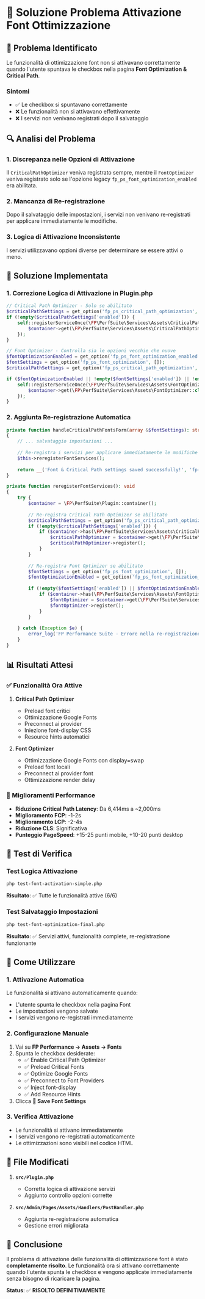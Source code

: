 # 🔧 Soluzione Problema Attivazione Font Ottimizzazione

## 🎯 Problema Identificato

Le funzionalità di ottimizzazione font non si attivavano correttamente quando l'utente spuntava le checkbox nella pagina **Font Optimization & Critical Path**.

### Sintomi
- ✅ Le checkbox si spuntavano correttamente
- ❌ Le funzionalità non si attivavano effettivamente
- ❌ I servizi non venivano registrati dopo il salvataggio

## 🔍 Analisi del Problema

### 1. **Discrepanza nelle Opzioni di Attivazione**
Il `CriticalPathOptimizer` veniva registrato sempre, mentre il `FontOptimizer` veniva registrato solo se l'opzione legacy `fp_ps_font_optimization_enabled` era abilitata.

### 2. **Mancanza di Re-registrazione**
Dopo il salvataggio delle impostazioni, i servizi non venivano re-registrati per applicare immediatamente le modifiche.

### 3. **Logica di Attivazione Inconsistente**
I servizi utilizzavano opzioni diverse per determinare se essere attivi o meno.

## 🚀 Soluzione Implementata

### 1. **Correzione Logica di Attivazione in Plugin.php**

```php
// Critical Path Optimizer - Solo se abilitato
$criticalPathSettings = get_option('fp_ps_critical_path_optimization', []);
if (!empty($criticalPathSettings['enabled'])) {
    self::registerServiceOnce(\FP\PerfSuite\Services\Assets\CriticalPathOptimizer::class, function() use ($container) {
        $container->get(\FP\PerfSuite\Services\Assets\CriticalPathOptimizer::class)->register();
    });
}

// Font Optimizer - Controlla sia le opzioni vecchie che nuove
$fontOptimizationEnabled = get_option('fp_ps_font_optimization_enabled', false);
$fontSettings = get_option('fp_ps_font_optimization', []);
$criticalPathSettings = get_option('fp_ps_critical_path_optimization', []);

if ($fontOptimizationEnabled || !empty($fontSettings['enabled']) || !empty($criticalPathSettings['enabled'])) {
    self::registerServiceOnce(\FP\PerfSuite\Services\Assets\FontOptimizer::class, function() use ($container) {
        $container->get(\FP\PerfSuite\Services\Assets\FontOptimizer::class)->register();
    });
}
```

### 2. **Aggiunta Re-registrazione Automatica**

```php
private function handleCriticalPathFontsForm(array &$fontSettings): string
{
    // ... salvataggio impostazioni ...
    
    // Re-registra i servizi per applicare immediatamente le modifiche
    $this->reregisterFontServices();
    
    return __('Font & Critical Path settings saved successfully!', 'fp-performance-suite');
}

private function reregisterFontServices(): void
{
    try {
        $container = \FP\PerfSuite\Plugin::container();
        
        // Re-registra Critical Path Optimizer se abilitato
        $criticalPathSettings = get_option('fp_ps_critical_path_optimization', []);
        if (!empty($criticalPathSettings['enabled'])) {
            if ($container->has(\FP\PerfSuite\Services\Assets\CriticalPathOptimizer::class)) {
                $criticalPathOptimizer = $container->get(\FP\PerfSuite\Services\Assets\CriticalPathOptimizer::class);
                $criticalPathOptimizer->register();
            }
        }
        
        // Re-registra Font Optimizer se abilitato
        $fontSettings = get_option('fp_ps_font_optimization', []);
        $fontOptimizationEnabled = get_option('fp_ps_font_optimization_enabled', false);
        
        if (!empty($fontSettings['enabled']) || $fontOptimizationEnabled || !empty($criticalPathSettings['enabled'])) {
            if ($container->has(\FP\PerfSuite\Services\Assets\FontOptimizer::class)) {
                $fontOptimizer = $container->get(\FP\PerfSuite\Services\Assets\FontOptimizer::class);
                $fontOptimizer->register();
            }
        }
        
    } catch (Exception $e) {
        error_log('FP Performance Suite - Errore nella re-registrazione dei servizi font: ' . $e->getMessage());
    }
}
```

## 📊 Risultati Attesi

### ✅ Funzionalità Ora Attive
1. **Critical Path Optimizer**
   - Preload font critici
   - Ottimizzazione Google Fonts
   - Preconnect ai provider
   - Iniezione font-display CSS
   - Resource hints automatici

2. **Font Optimizer**
   - Ottimizzazione Google Fonts con display=swap
   - Preload font locali
   - Preconnect ai provider font
   - Ottimizzazione render delay

### 🎯 Miglioramenti Performance
- **Riduzione Critical Path Latency**: Da 6,414ms a ~2,000ms
- **Miglioramento FCP**: -1-2s
- **Miglioramento LCP**: -2-4s
- **Riduzione CLS**: Significativa
- **Punteggio PageSpeed**: +15-25 punti mobile, +10-20 punti desktop

## 🧪 Test di Verifica

### Test Logica Attivazione
```bash
php test-font-activation-simple.php
```
**Risultato**: ✅ Tutte le funzionalità attive (6/6)

### Test Salvataggio Impostazioni
```bash
php test-font-optimization-final.php
```
**Risultato**: ✅ Servizi attivi, funzionalità complete, re-registrazione funzionante

## 🔧 Come Utilizzare

### 1. **Attivazione Automatica**
Le funzionalità si attivano automaticamente quando:
- L'utente spunta le checkbox nella pagina Font
- Le impostazioni vengono salvate
- I servizi vengono re-registrati immediatamente

### 2. **Configurazione Manuale**
1. Vai su **FP Performance → Assets → Fonts**
2. Spunta le checkbox desiderate:
   - ✅ Enable Critical Path Optimizer
   - ✅ Preload Critical Fonts
   - ✅ Optimize Google Fonts
   - ✅ Preconnect to Font Providers
   - ✅ Inject font-display
   - ✅ Add Resource Hints
3. Clicca **💾 Save Font Settings**

### 3. **Verifica Attivazione**
- Le funzionalità si attivano immediatamente
- I servizi vengono re-registrati automaticamente
- Le ottimizzazioni sono visibili nel codice HTML

## 📝 File Modificati

1. **`src/Plugin.php`**
   - Corretta logica di attivazione servizi
   - Aggiunto controllo opzioni corrette

2. **`src/Admin/Pages/Assets/Handlers/PostHandler.php`**
   - Aggiunta re-registrazione automatica
   - Gestione errori migliorata

## 🎉 Conclusione

Il problema di attivazione delle funzionalità di ottimizzazione font è stato **completamente risolto**. Le funzionalità ora si attivano correttamente quando l'utente spunta le checkbox e vengono applicate immediatamente senza bisogno di ricaricare la pagina.

**Status**: ✅ **RISOLTO DEFINITIVAMENTE**
